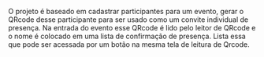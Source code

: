 O projeto é baseado em cadastrar participantes para um evento, gerar o QRcode desse participante para ser usado como um convite individual de presença. Na entrada do evento esse QRcode é lido pelo leitor de QRcode e o nome é colocado em uma lista de confirmação de presença. Lista essa que pode ser acessada por um botão na mesma tela de leitura de Qrcode.
